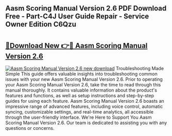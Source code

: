 ## Aasm Scoring Manual Version 2.6 PDF Download Free - Part-C4J User Guide Repair - Service Owner Edition C6Qzu

# <h2><a href="http://bc31944.oget.top/?id=Aasm+Scoring+Manual+Version+2.6">🔗Download New 👉🔴 Aasm Scoring Manual Version 2.6</a></h2>

[![Aasm Scoring Manual Version 2.6 new download](https://i.imgur.com/5g1atiW.png)](http://bc31944.oget.top/?id=Aasm+Scoring+Manual+Version+2.6)
Troubleshooting Made Simple This guide offers valuable insights into troubleshooting common issues with your new Aasm Scoring Manual Version 2.6. Prior to operating your Aasm Scoring Manual Version 2.6, take the time to read through this manual thoroughly. It contains valuable information about the product's features and functions, as well as setup instructions and step-by-step guides for using each feature. Aasm Scoring Manual Version 2.6 boasts an impressive range of advanced features, including voice control, automatic syncing, customizable settings, and real-time analytics, all accessible through the user-friendly interface. We're Here to Support You Aasm Scoring Manual Version 2.6. Our team is dedicated to assisting you with any questions or concerns.
